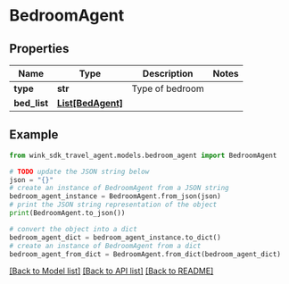 # BedroomAgent


## Properties

Name | Type | Description | Notes
------------ | ------------- | ------------- | -------------
**type** | **str** | Type of bedroom | 
**bed_list** | [**List[BedAgent]**](BedAgent.md) |  | 

## Example

```python
from wink_sdk_travel_agent.models.bedroom_agent import BedroomAgent

# TODO update the JSON string below
json = "{}"
# create an instance of BedroomAgent from a JSON string
bedroom_agent_instance = BedroomAgent.from_json(json)
# print the JSON string representation of the object
print(BedroomAgent.to_json())

# convert the object into a dict
bedroom_agent_dict = bedroom_agent_instance.to_dict()
# create an instance of BedroomAgent from a dict
bedroom_agent_from_dict = BedroomAgent.from_dict(bedroom_agent_dict)
```
[[Back to Model list]](../README.md#documentation-for-models) [[Back to API list]](../README.md#documentation-for-api-endpoints) [[Back to README]](../README.md)


